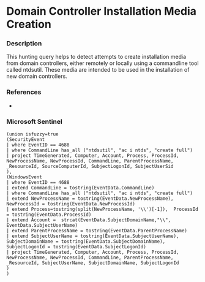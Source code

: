 # Domain Controller Installation Media Creation
### Description
This hunting query helps to detect attempts to create installation media from domain controllers, either remotely or locally using a commandline tool called ntdsutil. These media are intended to be used in the installation of new domain controllers.
### References
-
### Microsoft Sentinel
```kusto
(union isfuzzy=true 
(SecurityEvent
| where EventID == 4688
| where CommandLine has_all ("ntdsutil", "ac i ntds", "create full")
| project TimeGenerated, Computer, Account, Process, ProcessId, NewProcessName, NewProcessId, CommandLine, ParentProcessName, _ResourceId, SourceComputerId, SubjectLogonId, SubjectUserSid
),
(WindowsEvent
| where EventID == 4688 
| extend CommandLine = tostring(EventData.CommandLine)
| where CommandLine has_all ("ntdsutil", "ac i ntds", "create full")
| extend NewProcessName = tostring(EventData.NewProcessName), NewProcessId = tostring(EventData.NewProcessId)
| extend Process=tostring(split(NewProcessName, '\\')[-1]),  ProcessId = tostring(EventData.ProcessId)
| extend Account =  strcat(EventData.SubjectDomainName,"\\", EventData.SubjectUserName)
| extend ParentProcessName = tostring(EventData.ParentProcessName) 
| extend SubjectUserName = tostring(EventData.SubjectUserName), SubjectDomainName = tostring(EventData.SubjectDomainName), SubjectLogonId = tostring(EventData.SubjectLogonId)
| project TimeGenerated, Computer, Account, Process, ProcessId, NewProcessName, NewProcessId, CommandLine, ParentProcessName, _ResourceId, SubjectUserName, SubjectDomainName, SubjectLogonId
) 
)
```
